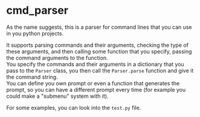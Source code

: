 # cmd_parser
As the name suggests, this is a parser for command lines that you can use in you python projects.  

It supports parsing commands and their arguments, checking the type of these arguments, and then calling some function that you specify, passing the command arguments to the function.  
You specify the commands and their arguments in a dictionary that you pass to the `Parser` class, you then call the `Parser.parse` function and give it the command string.  
You can define you own prompt or even a function that generates the prompt, so you can have a different prompt every time (for example you could make a "submenu" system with it).  

For some examples, you can look into the `test.py` file.  
